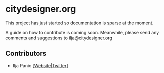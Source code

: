 # citydesigner.org

This project has just started so documentation is sparse at the moment.

A guide on how to contribute is coming soon. Meanwhile, please send any comments and suggestions to [ilja@citydesigner.org](mailto:ilja@citydesigner.org)




## Contributors

- Ilja Panic [[Website](http://iljapanic.me)|[Twitter](http//twitter.com/iljapanic)]
